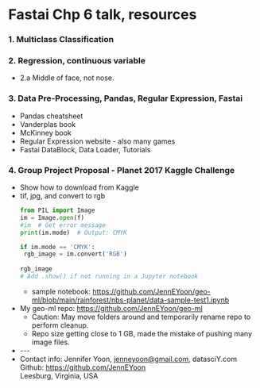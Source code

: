 # Fastai Chp 6 talk, resources  

### 1. Multiclass Classification  

### 2. Regression, continuous variable  

 * 2.a  Middle of face, not nose.  

### 3. Data Pre-Processing, Pandas, Regular Expression, Fastai  
  * Pandas cheatsheet  
  * Vanderplas book  
  * McKinney book  
  * Regular Expression website - also many games  
  * Fastai DataBlock, Data Loader, Tutorials  

### 4. Group Project Proposal - Planet 2017 Kaggle Challenge  
 * Show how to download from Kaggle  
 * tif, jpg, and convert to rgb  
   ```python  
   from PIL import Image
   im = Image.open(f)
   #im  # Get error message
   print(im.mode)  # Output: CMYK

   if im.mode == 'CMYK': 
    rgb_image = im.convert('RGB')
    
   rgb_image  
   # Add .show() if not running in a Jupyter notebook
   ```
   - sample notebook:  https://github.com/JennEYoon/geo-ml/blob/main/rainforest/nbs-planet/data-sample-test1.ipynb   
 * My geo-ml repo: https://github.com/JennEYoon/geo-ml  
   - Caution: May move folders around and temporarily rename repo to perform cleanup.  
   - Repo size getting close to 1 GB, made the mistake of pushing many image files.  
 * \-\-\-    
 * Contact info: Jennifer Yoon, jenneyoon@gmail.com, datasciY.com
   Github:  https://github.com/JennEYoon  
   Leesburg, Virginia, USA
   

